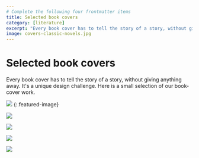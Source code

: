 ```yaml
---
# Complete the following four frontmatter items
title: Selected book covers
category: [literature]
excerpt: "Every book cover has to tell the story of a story, without giving anything away. It's a unique design challenge. Here is a small selection of our book-cover work."
image: covers-classic-novels.jpg
---
```


# Selected book covers

Every book cover has to tell the story of a story, without giving anything away. It's a unique design challenge. Here is a small selection of our book-cover work.


![]({{site.baseurl}}/images/covers-classic-novels.jpg)
{:.featured-image}

![]({{site.baseurl}}/images/covers-selected-karen.jpg)

![]({{site.baseurl}}/images/covers-sophiatown-fatherland.jpg)

![]({{site.baseurl}}/images/covers-fiction-for-africa.jpg)

![]({{site.baseurl}}/images/cover-innovation.jpg)
